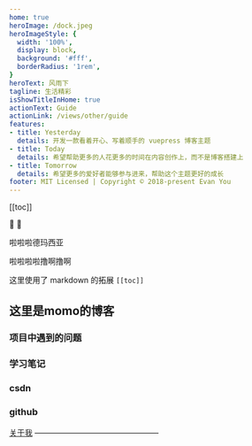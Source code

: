 ```yaml
---
home: true
heroImage: /dock.jpeg
heroImageStyle: {
  width: '100%',
  display: block,
  background: '#fff',
  borderRadius: '1rem',
}
heroText: 风雨下
tagline: 生活精彩
isShowTitleInHome: true
actionText: Guide
actionLink: /views/other/guide
features:
- title: Yesterday
  details: 开发一款看着开心、写着顺手的 vuepress 博客主题
- title: Today
  details: 希望帮助更多的人花更多的时间在内容创作上，而不是博客搭建上
- title: Tomorrow
  details: 希望更多的爱好者能够参与进来，帮助这个主题更好的成长
footer: MIT Licensed | Copyright © 2018-present Evan You
---
```


[[toc]]

:tada: :100:

啦啦啦德玛西亚

啦啦啦啦撸啊撸啊

<!-- ![aaa](~@alias/me.jpg) -->

这里使用了 markdown 的拓展 `[[toc]]`

## 这里是momo的博客
### 项目中遇到的问题
### 学习笔记
### csdn
### github

[关于我](/about/)
 ———————————————— 